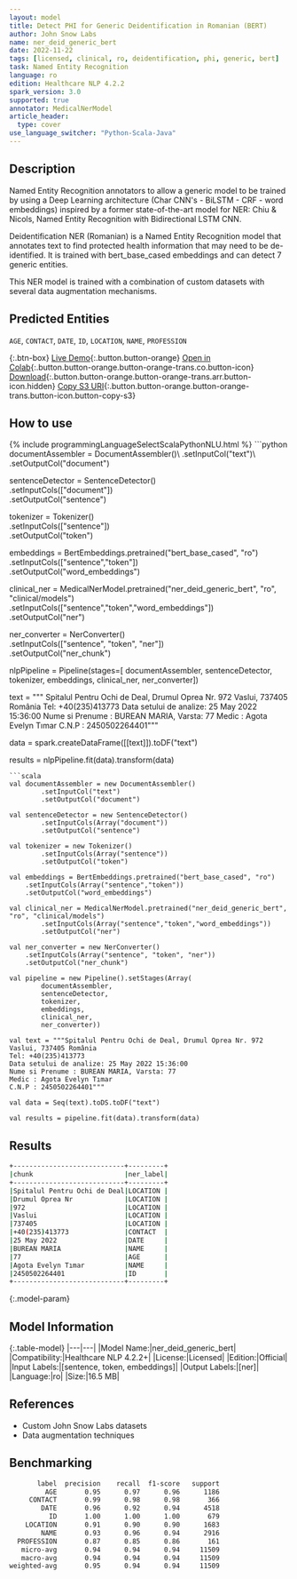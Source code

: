 ```yaml
---
layout: model
title: Detect PHI for Generic Deidentification in Romanian (BERT)
author: John Snow Labs
name: ner_deid_generic_bert
date: 2022-11-22
tags: [licensed, clinical, ro, deidentification, phi, generic, bert]
task: Named Entity Recognition
language: ro
edition: Healthcare NLP 4.2.2
spark_version: 3.0
supported: true
annotator: MedicalNerModel
article_header:
  type: cover
use_language_switcher: "Python-Scala-Java"
---
```


## Description

Named Entity Recognition annotators to allow a generic model to be trained by using a Deep Learning architecture (Char CNN's - BiLSTM - CRF - word embeddings) inspired by a former state-of-the-art model for NER: Chiu & Nicols, Named Entity Recognition with Bidirectional LSTM CNN.

Deidentification NER (Romanian) is a Named Entity Recognition model that annotates text to find protected health information that may need to be de-identified. It is trained with bert_base_cased embeddings and can detect 7 generic entities.

This NER model is trained with a combination of custom datasets with several data augmentation mechanisms.

## Predicted Entities

`AGE`, `CONTACT`, `DATE`, `ID`, `LOCATION`, `NAME`, `PROFESSION`

{:.btn-box}
[Live Demo](https://demo.johnsnowlabs.com/healthcare/DEID_PHI_TEXT_MULTI/){:.button.button-orange}
[Open in Colab](https://colab.research.google.com/github/JohnSnowLabs/spark-nlp-workshop/blob/master/tutorials/streamlit_notebooks/healthcare/DEID_PHI_TEXT_MULTI.ipynb){:.button.button-orange.button-orange-trans.co.button-icon}
[Download](https://s3.amazonaws.com/auxdata.johnsnowlabs.com/clinical/models/ner_deid_generic_bert_ro_4.2.2_3.0_1669122326582.zip){:.button.button-orange.button-orange-trans.arr.button-icon.hidden}
[Copy S3 URI](s3://auxdata.johnsnowlabs.com/clinical/models/ner_deid_generic_bert_ro_4.2.2_3.0_1669122326582.zip){:.button.button-orange.button-orange-trans.button-icon.button-copy-s3}

## How to use

<div class="tabs-box" markdown="1">
{% include programmingLanguageSelectScalaPythonNLU.html %}
```python
documentAssembler = DocumentAssembler()\
        .setInputCol("text")\
        .setOutputCol("document")
        
sentenceDetector = SentenceDetector()\
        .setInputCols(["document"])\
        .setOutputCol("sentence")

tokenizer = Tokenizer()\
        .setInputCols(["sentence"])\
        .setOutputCol("token")

embeddings = BertEmbeddings.pretrained("bert_base_cased", "ro")\
        .setInputCols(["sentence","token"])\
        .setOutputCol("word_embeddings")

clinical_ner = MedicalNerModel.pretrained("ner_deid_generic_bert", "ro", "clinical/models")\
        .setInputCols(["sentence","token","word_embeddings"])\
        .setOutputCol("ner")

ner_converter = NerConverter()\
        .setInputCols(["sentence", "token", "ner"])\
        .setOutputCol("ner_chunk")

nlpPipeline = Pipeline(stages=[
        documentAssembler,
        sentenceDetector,
        tokenizer,
        embeddings,
        clinical_ner,
        ner_converter])

text = """
Spitalul Pentru Ochi de Deal, Drumul Oprea Nr. 972 Vaslui, 737405 România
Tel: +40(235)413773
Data setului de analize: 25 May 2022 15:36:00
Nume si Prenume : BUREAN MARIA, Varsta: 77
Medic : Agota Evelyn Tımar
C.N.P : 2450502264401"""

data = spark.createDataFrame([[text]]).toDF("text")

results = nlpPipeline.fit(data).transform(data)

````
```scala
val documentAssembler = new DocumentAssembler()
        .setInputCol("text")
        .setOutputCol("document")

val sentenceDetector = new SentenceDetector()
        .setInputCols(Array("document"))
        .setOutputCol("sentence")

val tokenizer = new Tokenizer()
        .setInputCols(Array("sentence"))
        .setOutputCol("token")

val embeddings = BertEmbeddings.pretrained("bert_base_cased", "ro")
	.setInputCols(Array("sentence","token"))
	.setOutputCol("word_embeddings")

val clinical_ner = MedicalNerModel.pretrained("ner_deid_generic_bert", "ro", "clinical/models")
        .setInputCols(Array("sentence","token","word_embeddings"))
        .setOutputCol("ner")

val ner_converter = new NerConverter()
	.setInputCols(Array("sentence", "token", "ner"))
	.setOutputCol("ner_chunk")

val pipeline = new Pipeline().setStages(Array(
        documentAssembler, 
        sentenceDetector, 
        tokenizer, 
        embeddings, 
        clinical_ner, 
        ner_converter))

val text = """Spitalul Pentru Ochi de Deal, Drumul Oprea Nr. 972 Vaslui, 737405 România
Tel: +40(235)413773
Data setului de analize: 25 May 2022 15:36:00
Nume si Prenume : BUREAN MARIA, Varsta: 77
Medic : Agota Evelyn Tımar
C.N.P : 2450502264401"""

val data = Seq(text).toDS.toDF("text")

val results = pipeline.fit(data).transform(data)
````

</div>

## Results

```bash
+----------------------------+---------+
|chunk                       |ner_label|
+----------------------------+---------+
|Spitalul Pentru Ochi de Deal|LOCATION |
|Drumul Oprea Nr             |LOCATION |
|972                         |LOCATION |
|Vaslui                      |LOCATION |
|737405                      |LOCATION |
|+40(235)413773              |CONTACT  |
|25 May 2022                 |DATE     |
|BUREAN MARIA                |NAME     |
|77                          |AGE      |
|Agota Evelyn Tımar          |NAME     |
|2450502264401               |ID       |
+----------------------------+---------+
```

{:.model-param}

## Model Information

{:.table-model}
|---|---|
|Model Name:|ner_deid_generic_bert|
|Compatibility:|Healthcare NLP 4.2.2+|
|License:|Licensed|
|Edition:|Official|
|Input Labels:|[sentence, token, embeddings]|
|Output Labels:|[ner]|
|Language:|ro|
|Size:|16.5 MB|

## References

- Custom John Snow Labs datasets
- Data augmentation techniques

## Benchmarking

```bash
       label  precision    recall  f1-score   support
         AGE       0.95      0.97      0.96      1186
     CONTACT       0.99      0.98      0.98       366
        DATE       0.96      0.92      0.94      4518
          ID       1.00      1.00      1.00       679
    LOCATION       0.91      0.90      0.90      1683
        NAME       0.93      0.96      0.94      2916
  PROFESSION       0.87      0.85      0.86       161
   micro-avg       0.94      0.94      0.94     11509
   macro-avg       0.94      0.94      0.94     11509
weighted-avg       0.95      0.94      0.94     11509
```
